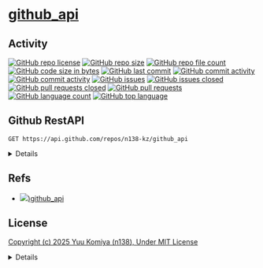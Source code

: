 # [github_api](https://github.com/n138-kz/github_api)

## Activity

[![GitHub repo license](https://img.shields.io/github/license/n138-kz/github_api)](/LICENSE)
[![GitHub repo size](https://img.shields.io/github/repo-size/n138-kz/github_api)](/../../)
[![GitHub repo file count](https://img.shields.io/github/directory-file-count/n138-kz/github_api)](/../../)
[![GitHub code size in bytes](https://img.shields.io/github/languages/code-size/n138-kz/github_api)](/../../)
[![GitHub last commit](https://img.shields.io/github/last-commit/n138-kz/github_api)](/../../commits)
[![GitHub commit activity](https://img.shields.io/github/commit-activity/w/n138-kz/github_api)](/../../commits)
[![GitHub commit activity](https://img.shields.io/github/commit-activity/t/n138-kz/github_api)](/../../commits)
[![GitHub issues](https://img.shields.io/github/issues/n138-kz/github_api)](/../../issues)
[![GitHub issues closed](https://img.shields.io/github/issues-closed/n138-kz/github_api)](/../../issues)
[![GitHub pull requests closed](https://img.shields.io/github/issues-pr-closed/n138-kz/github_api)](/../../pulls)
[![GitHub pull requests](https://img.shields.io/github/issues-pr/n138-kz/github_api)](/../../pulls)
[![GitHub language count](https://img.shields.io/github/languages/count/n138-kz/github_api)](/../../)
[![GitHub top language](https://img.shields.io/github/languages/top/n138-kz/github_api)](/../../)

## Github RestAPI

```http
GET https://api.github.com/repos/n138-kz/github_api
```

<details>

  [n138-kz/github_api](https://api.github.com/repos/n138-kz/github_api) (Public repos only)
  
</details>

## Refs

- [![](https://www.google.com/s2/favicons?size=64&domain=https://github.com))github_api](https://github.com/n138-kz/github_api/)

## License

[Copyright (c) 2025 Yuu Komiya (n138), Under MIT License](LICENSE)  

<details>

[MIT_License | wikipedia](https://ja.wikipedia.org/wiki/MIT_License)

[The MIT License](https://opensource.org/license/mit/)
> [n138-kz/*](./) is licensed under the `MIT License`.  
>
> Permission is hereby granted, free of charge, to any person obtaining a copy of this software and associated documentation files (the “Software”), to deal in the Software without restriction, including without limitation the rights to use, copy, modify, merge, publish, distribute, sublicense, and/or sell copies of the Software, and to permit persons to whom the Software is furnished to do so, subject to the following conditions:
>
> `Copyright <YEAR> <COPYRIGHT HOLDER>`
> 
> The above copyright notice and this permission notice shall be included in all copies or substantial portions of the Software.
> 
> THE SOFTWARE IS PROVIDED “AS IS”, WITHOUT WARRANTY OF ANY KIND, EXPRESS OR IMPLIED, INCLUDING BUT NOT LIMITED TO THE WARRANTIES OF MERCHANTABILITY, FITNESS FOR A PARTICULAR PURPOSE AND NONINFRINGEMENT. IN NO EVENT SHALL THE AUTHORS OR COPYRIGHT HOLDERS BE LIABLE FOR ANY CLAIM, DAMAGES OR OTHER LIABILITY, WHETHER IN AN ACTION OF CONTRACT, TORT OR OTHERWISE, ARISING FROM, OUT OF OR IN CONNECTION WITH THE SOFTWARE OR THE USE OR OTHER DEALINGS IN THE SOFTWARE.

[The MIT License](https://opensource.org/license/mit/)
> [n138-kz/*](./) は、MIT ライセンスに基づいてライセンスされています。  
> 以下に定める条件に従い、本ソフトウェアおよび関連文書のファイル（以下「ソフトウェア」）の複製を取得するすべての人に対し、ソフトウェアを無制限に扱うことを無償で許可します。これには、ソフトウェアの複製を使用、複写、変更、結合、掲載、頒布、サブライセンス、および/または販売する権利、およびソフトウェアを提供する相手に同じことを許可する権利も無制限に含まれます。  
>
> `Copyright (c) <著作権発生年> <著作権保持者名>`
> 
> 上記の著作権表示および本許諾表示を、ソフトウェアのすべての複製または重要な部分に記載するものとします。
>
> ソフトウェアは「現状のまま」で、明示であるか暗黙であるかを問わず、何らの保証もなく提供されます。ここでいう保証とは、商品性、特定の目的への適合性、および権利非侵害についての保証も含みますが、それに限定されるものではありません。
> 作者または著作権者は、契約行為、不法行為、またはそれ以外であろうと、ソフトウェアに起因または関連し、あるいはソフトウェアの使用またはその他の扱いによって生じる一切の請求、損害、その他の義務について何らの責任も負わないものとします。

### Permissions / 許可
- Commercial use / 商用利用
- Modification / 改変
- Distribution / 再配布
- Private use / 私的使用 

### Limitations / 制限事項
- Liability / 発生した問題に責任を負わない
- Warranty / 無保証

</details>
